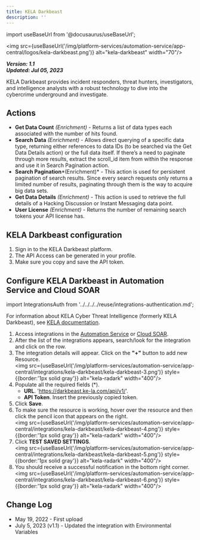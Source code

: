 ```yaml
---
title: KELA Darkbeast
description: ''
---
```

import useBaseUrl from '@docusaurus/useBaseUrl';

<img src={useBaseUrl('/img/platform-services/automation-service/app-central/logos/kela-darkbeast.png')} alt="kela-darkbeast" width="70"/>

***Version: 1.1  
Updated: Jul 05, 2023***

KELA Darkbeast provides incident responders, threat hunters, investigators, and intelligence analysts with a robust technology to dive into the cybercrime underground and investigate. 

## Actions

* **Get Data Count** *(Enrichment)* - Returns a list of data types each associated with the number of hits found.
* **Search Data** *(Enrichment)* - Allows direct querying of a specific data type, returning either references to data IDs (to be searched via the Get Data Details action) or the full data itself. If there’s a need to paginate through more results, extract the scroll\_id item from within the response and use it in Search Pagination action.
* **Search Pagination***(Enrichment)* - This action is used for persistent pagination of search results. Since every search requests only returns a limited number of results, paginating through them is the way to acquire big data sets.
* **Get Data Details** *(Enrichment)* - This action is used to retrieve the full details of a Hacking Discussion or Instant Messaging data point.
* **User License** *(Enrichment)* - Returns the number of remaining search tokens your API license has.

## KELA Darkbeast configuration

1. Sign in to the KELA Darkbeast platform.
2. The API Access can be generated in your profile.
3. Make sure you copy and save the API token.

## Configure KELA Darkbeast in Automation Service and Cloud SOAR

import IntegrationsAuth from '../../../../reuse/integrations-authentication.md';

<IntegrationsAuth/>

For information about KELA Cyber Threat Intelligence (formerly KELA Darkbeast), see [KELA documentation](https://docs.ke-la.com/kela-docs).

1. Access integrations in the [Automation Service](/docs/platform-services/automation-service/automation-service-integrations/#view-integrations) or [Cloud SOAR](/docs/cloud-soar/automation).
1. After the list of the integrations appears, search/look for the integration and click on the row.
1. The integration details will appear. Click on the **"+"** button to add new Resource.<br/><img src={useBaseUrl('/img/platform-services/automation-service/app-central/integrations/kela-darkbeast/kela-darkbeast-3.png')} style={{border:'1px solid gray'}} alt="kela-radark" width="400"/>
1. Populate all the required fields (\*).
   * **URL**. 'https://darkbeast.ke-la.com/api/v1/'.
   * **API Token**. Insert the previously copied token.
1. Click **Save**.
1. To make sure the resource is working, hover over the resource and then click the pencil icon that appears on the right.<br/><img src={useBaseUrl('/img/platform-services/automation-service/app-central/integrations/kela-darkbeast/kela-darkbeast-4.png')} style={{border:'1px solid gray'}} alt="kela-radark" width="400"/>
1. Click **TEST SAVED SETTINGS**.<br/><img src={useBaseUrl('/img/platform-services/automation-service/app-central/integrations/kela-darkbeast/kela-darkbeast-5.png')} style={{border:'1px solid gray'}} alt="kela-radark" width="400"/>
1. You should receive a successful notification in the bottom right corner.<br/><img src={useBaseUrl('/img/platform-services/automation-service/app-central/integrations/kela-darkbeast/kela-darkbeast-6.png')} style={{border:'1px solid gray'}} alt="kela-radark" width="400"/>

## Change Log

* May 19, 2022 - First upload
* July 5, 2023 (v1.1) - Updated the integration with Environmental Variables
